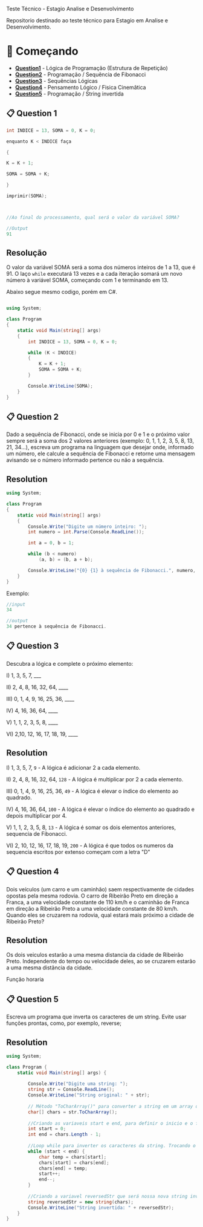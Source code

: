 Teste Técnico - Estagio Analise e Desenvolvimento

Repositorio destinado ao teste técnico para Estagio em Analise e Desenvolvimento.


# 🚀 Começando


- **[Question1](#-question-1)** - Lógica de Programação (Estrutura de Repetição)
- **[Question2](#-question-2)** - Programação / Sequência de Fibonacci
- **[Question3](#-question-3)** - Sequências Lógicas
- **[Question4](#-question-4)** - Pensamento Lógico / Fisica Cinemâtica
- **[Question5](#-question-5)** - Programação / String invertida

📋 Question 1
------------

```c
int INDICE = 13, SOMA = 0, K = 0;

enquanto K < INDICE faça

{

K = K + 1;

SOMA = SOMA + K;

}

imprimir(SOMA);



//Ao final do processamento, qual será o valor da variável SOMA?

```
```c
//Output
91

```
Resolução
------------
O valor da variável SOMA será a soma dos números inteiros de 1 a 13, que é 91. O laço `while` executará 13 vezes e a cada iteração somará um novo número à variável SOMA, começando com 1 e terminando em 13.

Abaixo segue mesmo codigo, porém em C#.

```c#

using System;

class Program
{
    static void Main(string[] args)
    {
        int INDICE = 13, SOMA = 0, K = 0;

        while (K < INDICE)
        {
            K = K + 1;
            SOMA = SOMA + K;
        }

        Console.WriteLine(SOMA);
    }
}

```

📋 Question 2
------------

Dado a sequência de Fibonacci, onde se inicia por 0 e 1 e o próximo valor sempre será a soma dos 2 valores anteriores (exemplo: 0, 1, 1, 2, 3, 5, 8, 13, 21, 34...), escreva um programa na linguagem que desejar onde, informado um número, ele calcule a sequência de Fibonacci e retorne uma mensagem avisando se o número informado pertence ou não a sequência.

Resolution
------------
```c#
using System;

class Program
{
    static void Main(string[] args)
    {
        Console.Write("Digite um número inteiro: ");
        int numero = int.Parse(Console.ReadLine());

        int a = 0, b = 1;

        while (b < numero)
            (a, b) = (b, a + b);

        Console.WriteLine("{0} {1} à sequência de Fibonacci.", numero, b == numero ? "pertence" : "não pertence");
    }
}

```
Exemplo:

```c#
//input
34
```

```c#
//output
34 pertence à sequência de Fibonacci.
```

📋 Question 3
------------
Descubra a lógica e complete o próximo elemento:

I) 1, 3, 5, 7, ___

II) 2, 4, 8, 16, 32, 64, ____

III) 0, 1, 4, 9, 16, 25, 36, ____

IV) 4, 16, 36, 64, ____

V) 1, 1, 2, 3, 5, 8, ____

VI) 2,10, 12, 16, 17, 18, 19, ____

Resolution
------------

I) 1, 3, 5, 7, `9` - A lógica é adicionar 2 a cada elemento.

II) 2, 4, 8, 16, 32, 64, `128` - A lógica é multiplicar por 2 a cada elemento. 

III)  0, 1, 4, 9, 16, 25, 36, `49` - A lógica é elevar o índice do elemento ao quadrado. 

IV) 4, 16, 36, 64, `100` - A lógica é elevar o índice do elemento ao quadrado e depois multiplicar por 4. 

V) 1, 1, 2, 3, 5, 8, `13` - A lógica é somar os dois elementos anteriores, sequencia de Fibonacci.

VI) 2, 10, 12, 16, 17, 18, 19, `200` - A lógica é que todos os numeros da sequencia escritos por extenso começam com a letra "D"


📋 Question 4
------------

Dois veículos (um carro e um caminhão) saem respectivamente de cidades opostas pela mesma rodovia. O carro de Ribeirão Preto em direção a Franca, a uma velocidade constante de 110 km/h e o caminhão de Franca em direção a Ribeirão Preto a uma velocidade constante de 80 km/h. Quando eles se cruzarem na rodovia, qual estará mais próximo a cidade de Ribeirão Preto?

Resolution
------------

Os dois veiculos estarão a uma mesma distancia da cidade de Ribeirão Preto. Independente do tempo ou velocidade deles, ao se cruzarem estarão a uma mesma distãncia da cidade.

Função horaria 


📋 Question 5
------------

Escreva um programa que inverta os caracteres de um string. Evite usar funções prontas, como, por exemplo, reverse;

Resolution
------------

```c#
using System;

class Program {
    static void Main(string[] args) {
       
        Console.Write("Digite uma string: ");
        string str = Console.ReadLine();
        Console.WriteLine("String original: " + str);
        
        // Método "ToCharArray()" para converter a string em um array de caracteres chars.
        char[] chars = str.ToCharArray();
        
        //Criando as variaveis start e end, para definir o inicio e o fim da string.
        int start = 0;
        int end = chars.Length - 1;
        
        //Loop while para inverter os caracteres da string. Trocando o primeiro caractere com o último, o segundo com o penúltimo, e assim por diante.
        while (start < end) {
            char temp = chars[start];
            chars[start] = chars[end];
            chars[end] = temp;
            start++;
            end--;
        }
        
        //Criando a variavel reversedStr que será nossa nova string invertida.
        string reversedStr = new string(chars);
        Console.WriteLine("String invertida: " + reversedStr);
    }
}
```

